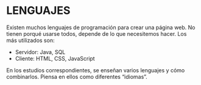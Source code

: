 # LENGUAJES

Existen muchos lenguajes de programación para crear una página web. No tienen porqué usarse todos, depende de lo que necesitemos hacer. Los más utilizados son:

- Servidor: Java, SQL
- Cliente: HTML, CSS, JavaScript

En los estudios correspondientes, se enseñan varios lenguajes y cómo combinarlos. Piensa en ellos como diferentes “idiomas”.
